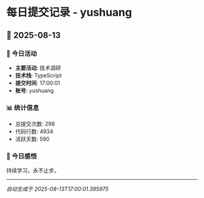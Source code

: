 # 每日提交记录 - yushuang

## 📅 2025-08-13

### 🎯 今日活动
- **主要活动**: 技术调研
- **技术栈**: TypeScript
- **提交时间**: 17:00:01
- **账号**: yushuang

### 📊 统计信息
- 总提交次数: 298
- 代码行数: 4934
- 活跃天数: 590

### 💭 今日感悟
持续学习，永不止步。

---
*自动生成于 2025-08-13T17:00:01.395975*
